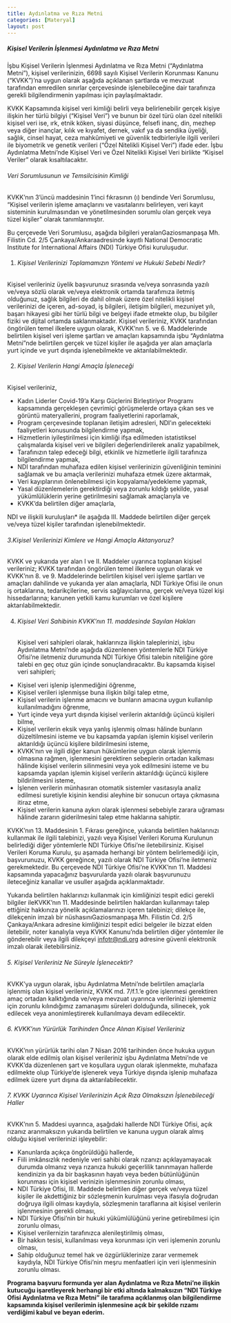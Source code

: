 ```yaml
---
title: Aydınlatma ve Rıza Metni
categories: [Materyal]
layout: post
---
```

##### Kişisel Verilerin İşlenmesi Aydınlatma ve Rıza Metni

İşbu Kişisel Verilerin İşlenmesi Aydınlatma ve Rıza Metni (“Aydınlatma Metni”), kişisel verilerinizin, 6698 sayılı Kişisel Verilerin Korunması Kanunu (“KVKK”)’na uygun olarak aşağıda açıklanan şartlarda ve mevzuat tarafından emredilen sınırlar çerçevesinde işlenebileceğine dair tarafınıza gerekli bilgilendirmenin yapılması için paylaşılmaktadır.

KVKK Kapsamında kişisel veri kimliği belirli veya belirlenebilir gerçek kişiye ilişkin her türlü bilgiyi (“Kişisel Veri”) ve bunun bir özel türü olan özel nitelikli kişisel veri ise, ırk, etnik köken, siyasi düşünce, felsefi inanç, din, mezhep veya diğer inançlar, kılık ve kıyafet, dernek, vakıf ya da sendika üyeliği, sağlık, cinsel hayat, ceza mahkûmiyeti ve güvenlik tedbirleriyle ilgili verileri ile biyometrik ve genetik verileri (“Özel Nitelikli Kişisel Veri”) ifade eder. İşbu Aydınlatma Metni’nde Kişisel Veri ve Özel Nitelikli Kişisel Veri birlikte “Kişisel Veriler” olarak kısaltılacaktır.

###### Veri Sorumlusunun ve Temsilcisinin Kimliği

KVKK’nın 3’üncü maddesinin 1’inci fıkrasının (ı) bendinde Veri Sorumlusu, “Kişisel verilerin işleme amaçlarını ve vasıtalarını belirleyen, veri kayıt sisteminin kurulmasından ve yönetilmesinden sorumlu olan gerçek veya tüzel kişiler” olarak tanımlanmıştır.

Bu çerçevede Veri Sorumlusu, aşağıda bilgileri yeralanGaziosmanpaşa Mh. Filistin Cd. 2/5 Çankaya/Ankaraadresinde kayıtlı National Democratic Institute for International Affairs (NDI) Türkiye Ofisi kuruluşudur.

1. ###### Kişisel Verilerinizi Toplamamızın Yöntemi ve Hukuki Sebebi Nedir?

Kişisel verileriniz üyelik başvurunuz sırasında ve/veya sonrasında yazılı ve/veya sözlü olarak ve/veya elektronik ortamda tarafımıza iletmiş olduğunuz, sağlık bilgileri de dahil olmak üzere özel nitelikli kişisel verilerinizi de içeren, ad-soyad, iş bilgileri, iletişim bilgileri, mezuniyet yılı, başarı hikayesi gibi her türlü bilgi ve belgeyi ifade etmekte olup, bu bilgiler fiziki ve dijital ortamda saklanmaktadır. Kişisel verileriniz, KVKK tarafından öngörülen temel ilkelere uygun olarak, KVKK’nın 5. ve 6. Maddelerinde belirtilen kişisel veri işleme şartları ve amaçları kapsamında işbu “Aydınlatma Metni”nde belirtilen gerçek ve tüzel kişiler ile aşağıda yer alan amaçlarla yurt içinde ve yurt dışında işlenebilmekte ve aktarılabilmektedir.

2. ###### Kişisel Verilerin Hangi Amaçla İşleneceği

Kişisel verileriniz,

* Kadın Liderler Covid-19’a Karşı Güçlerini Birleştiriyor Programı kapsamında gerçekleşen çevrimiçi görüşmelerde ortaya çıkan ses ve görüntü materyallerini, program faaliyetlerini raporlamak,
* Program çerçevesinde toplanan iletişim adresleri, NDI’ın gelecekteki faaliyetleri konusunda bilgilendirme yapmak,
* Hizmetlerin iyileştirilmesi için kimliği ifşa edilmeden istatistiksel çalışmalarda kişisel veri ve bilgileri değerlendirilerek analiz yapabilmek,
* Tarafınızın talep edeceği bilgi, etkinlik ve hizmetlerle ilgili tarafınıza bilgilendirme yapmak,
* NDI tarafından muhafaza edilen kişisel verilerinizin güvenliğinin teminini sağlamak ve bu amaçla verilerinizi muhafaza etmek üzere aktarmak,
* Veri kayıplarının önlenebilmesi için kopyalama/yedekleme yapmak,
* Yasal düzenlemelerin gerektirdiği veya zorunlu kıldığı şekilde, yasal yükümlülüklerin yerine getirilmesini sağlamak amaçlarıyla ve
* KVKK’da belirtilen diğer amaçlarla,

NDI ve ilişkili kuruluşları* ile aşağıda III. Maddede belirtilen diğer gerçek ve/veya tüzel kişiler tarafından işlenebilmektedir.

###### 3.Kişisel Verilerinizi Kimlere ve Hangi Amaçla Aktarıyoruz?

KVKK ve yukarıda yer alan I ve II. Maddeler uyarınca toplanan kişisel verileriniz; KVKK tarafından öngörülen temel ilkelere uygun olarak ve KVKK’nın 8. ve 9. Maddelerinde belirtilen kişisel veri işleme şartları ve amaçları dahilinde ve yukarıda yer alan amaçlarla, NDI Türkiye Ofisi ile onun iş ortaklarına, tedarikçilerine, servis sağlayıcılarına, gerçek ve/veya tüzel kişi hissedarlarına; kanunen yetkili kamu kurumları ve özel kişilere aktarılabilmektedir.

4. ###### Kişisel Veri Sahibinin KVKK’nın 11. maddesinde Sayılan Hakları

   Kişisel veri sahipleri olarak, haklarınıza ilişkin taleplerinizi, işbu Aydınlatma Metni’nde aşağıda düzenlenen yöntemlerle NDI Türkiye Ofisi’ne iletmeniz durumunda NDI Türkiye Ofisi talebin niteliğine göre talebi en geç otuz gün içinde sonuçlandıracaktır. Bu kapsamda kişisel veri sahipleri;

* Kişisel veri işlenip işlenmediğini öğrenme,
* Kişisel verileri işlenmişse buna ilişkin bilgi talep etme,
* Kişisel verilerin işlenme amacını ve bunların amacına uygun kullanılıp kullanılmadığını öğrenme,
* Yurt içinde veya yurt dışında kişisel verilerin aktarıldığı üçüncü kişileri bilme,
* Kişisel verilerin eksik veya yanlış işlenmiş olması hâlinde bunların düzeltilmesini isteme ve bu kapsamda yapılan işlemin kişisel verilerin aktarıldığı üçüncü kişilere bildirilmesini isteme,
* KVKK’nın ve ilgili diğer kanun hükümlerine uygun olarak işlenmiş olmasına rağmen, işlenmesini gerektiren sebeplerin ortadan kalkması hâlinde kişisel verilerin silinmesini veya yok edilmesini isteme ve bu kapsamda yapılan işlemin kişisel verilerin aktarıldığı üçüncü kişilere bildirilmesini isteme,
* İşlenen verilerin münhasıran otomatik sistemler vasıtasıyla analiz edilmesi suretiyle kişinin kendisi aleyhine bir sonucun ortaya çıkmasına itiraz etme,
* Kişisel verilerin kanuna aykırı olarak işlenmesi sebebiyle zarara uğraması hâlinde zararın giderilmesini talep etme haklarına sahiptir.

KVKK’nın 13. Maddesinin 1. Fıkrası gereğince, yukarıda belirtilen haklarınızı kullanmak ile ilgili talebinizi, yazılı veya Kişisel Verileri Koruma Kurulunun belirlediği diğer yöntemlerle NDI Türkiye Ofisi’ne iletebilirsiniz. Kişisel Verileri Koruma Kurulu, şu aşamada herhangi bir yöntem belirlemediği için, başvurunuzu, KVKK gereğince, yazılı olarak NDI Türkiye Ofisi’ne iletmeniz gerekmektedir. Bu çerçevede NDI Türkiye Ofisi’ne KVKK’nın 11. Maddesi kapsamında yapacağınız başvurularda yazılı olarak başvurunuzu ileteceğiniz kanallar ve usuller aşağıda açıklanmaktadır.

Yukarıda belirtilen haklarınızı kullanmak için kimliğinizi tespit edici gerekli bilgiler ileKVKK’nın 11. Maddesinde belirtilen haklardan kullanmayı talep ettiğiniz hakkınıza yönelik açıklamalarınızı içeren talebinizi; dilekçe ile, dilekçenin imzalı bir nüshasınıGaziosmanpaşa Mh. Filistin Cd. 2/5 Çankaya/Ankara adresine kimliğinizi tespit edici belgeler ile bizzat elden iletebilir, noter kanalıyla veya KVKK Kanunu’nda belirtilen diğer yöntemler ile gönderebilir veya ilgili dilekçeyi infotr@ndi.org adresine güvenli elektronik imzalı olarak iletebilirsiniz.

###### 5. Kişisel Verileriniz Ne Süreyle İşlenecektir?

KVKK’ya uygun olarak, işbu Aydınlatma Metni’nde belirtilen amaçlarla işlenmiş olan kişisel verileriniz, KVKK md. 7/f.1.’e göre işlenmesi gerektiren amaç ortadan kalktığında ve/veya mevzuat uyarınca verilerinizi işlememiz için zorunlu kılındığımız zamanaşımı süreleri dolduğunda, silinecek, yok edilecek veya anonimleştirerek kullanılmaya devam edilecektir.

###### 6. KVKK’nın Yürürlük Tarihinden Önce Alınan Kişisel Verileriniz

KVKK’nın yürürlük tarihi olan 7 Nisan 2016 tarihinden önce hukuka uygun olarak elde edilmiş olan kişisel verileriniz işbu Aydınlatma Metni’nde ve KVKK’da düzenlenen şart ve koşullara uygun olarak işlenmekte, muhafaza edilmekte olup Türkiye’de işlenerek veya Türkiye dışında işlenip muhafaza edilmek üzere yurt dışına da aktarılabilecektir.

###### 7. KVKK Uyarınca Kişisel Verilerinizin Açık Rıza Olmaksızın İşlenebileceği Haller

KVKK’nın 5. Maddesi uyarınca, aşağıdaki hallerde NDI Türkiye Ofisi, açık rızanız aranmaksızın yukarıda belirtilen ve kanuna uygun olarak almış olduğu kişisel verilerinizi işleyebilir:

* Kanunlarda açıkça öngörüldüğü hallerde,
* Fiili imkânsızlık nedeniyle veri sahibi olarak rızanızı açıklayamayacak durumda olmanız veya rızanıza hukuki geçerlilik tanınmayan hallerde kendinizin ya da bir başkasının hayatı veya beden bütünlüğünün korunması için kişisel verinizin işlenmesinin zorunlu olması,
* NDI Türkiye Ofisi, III. Maddede belirtilen diğer gerçek ve/veya tüzel kişiler ile akdettiğiniz bir sözleşmenin kurulması veya ifasıyla doğrudan doğruya ilgili olması kaydıyla, sözleşmenin taraflarına ait kişisel verilerin işlenmesinin gerekli olması,
* NDI Türkiye Ofisi’nin bir hukuki yükümlülüğünü yerine getirebilmesi için zorunlu olması,
* Kişisel verilernizin tarafınızca alenileştirilmiş olması,
* Bir hakkın tesisi, kullanılması veya korunması için veri işlemenin zorunlu olması,
* Sahip olduğunuz temel hak ve özgürlüklerinize zarar vermemek kaydıyla, NDI Türkiye Ofisi’nin meşru menfaatleri için veri işlenmesinin zorunlu olması.

**Programa başvuru formunda yer alan Aydınlatma ve Rıza Metni’ne ilişkin kutucuğu işaretleyerek herhangi bir etki altında kalmaksızın “NDI Türkiye Ofisi Aydınlatma ve Rıza Metni” ile tarafıma açıklanmış olan bilgilendirme kapsamında kişisel verilerimin işlenmesine açık bir şekilde rızamı verdiğimi kabul ve beyan ederim.**
